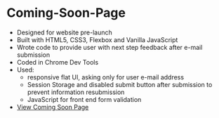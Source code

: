 # Coming-Soon-Page
* Designed for website pre-launch
* Built with HTML5, CSS3, Flexbox and Vanilla JavaScript
* Wrote code to provide user with next step feedback after e-mail submission
* Coded in Chrome Dev Tools
* Used:
  * responsive flat UI, asking only for user e-mail address
  * Session Storage and disabled submit button after submission to prevent information resubmission
  * JavaScript for front end form validation
* [View Coming Soon Page](http://htmlpreview.github.io/?https://github.com/calincionca35/Coming-Soon-Page/blob/master/root-coming-soon-1/index-coming-soon-1.html)
